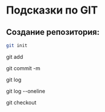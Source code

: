 # Подсказки по GIT

## Создание репозитория:
```sh
git init
```

git add

git commit -m

git log 

git log --oneline

git checkout
